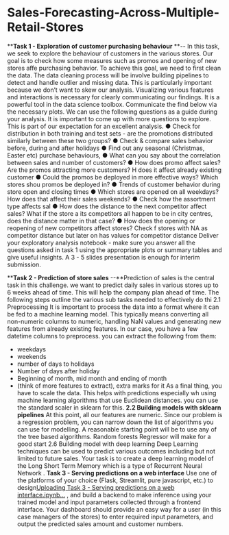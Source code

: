 # Sales-Forecasting-Across-Multiple-Retail-Stores
****Task 1 - Exploration of customer purchasing behaviour** **-- In this task, we seek to explore the behaviour of customers in the various stores. Our
goal is to check how some measures such as promos and opening of new stores affe
purchasing behavior.
To achieve this goal, we need to first clean the data. The data cleaning process will be
involve building pipelines to detect and handle outlier and missing data. This is
particularly important because we don’t want to skew our analysis.
Visualizing various features and interactions is necessary for clearly communicating our
findings. It is a powerful tool in the data science toolbox. Communicate the find
below via the necessary plots.
We can use the following questions as a guide during your analysis. It is important to
come up with more questions to explore. This is part of our expectation for an excellent
analysis.
● Check for distribution in both training and test sets - are the promotions
distributed similarly between these two groups?
● Check & compare sales behavior before, during and after holidays
● Find out any seasonal (Christmas, Easter etc) purchase behaviours,
● What can you say about the correlation between sales and number of
customers?
● How does promo affect sales? Are the promos attracting more customers? H
does it affect already existing customer
● Could the promos be deployed in more effective ways? Which stores shou
promos be deployed in?
● Trends of customer behavior during store open and closing times
● Which stores are opened on all weekdays? How does that affect their sales 
weekends?
● Check how the assortment type affects sal
● How does the distance to the next competitor affect sales? What if the store a
its competitors all happen to be in city centres, does the distance matter in that
case?
● How does the opening or reopening of new competitors affect stores? Check f
stores with NA as competitor distance but later on has values for competitor
distance
Deliver your exploratory analysis notebook - make sure you answer all the questions
asked in task 1 using the appropriate plots or summary tables and give useful insights. A
3 - 5 slides presentation is enough for interim submission.

****Task 2 - Prediction of store sales** --**Prediction of sales is the central task in this challenge. we want to predict daily sales in
various stores up to 6 weeks ahead of time. This will help the company plan ahead of
time.
The following steps outline the various sub tasks needed to effectively do thi
2.1 Preprocessing
It is important to process the data into a format where it can be fed to a machine learning
model. This typically means converting all non-numeric columns to numeric, handling
NaN values and generating new features from already existing features.
In our case, you have a few datetime columns to preprocess. you can extract the
following from them:
- weekdays
- weekends
- number of days to holidays
- Number of days after holiday
- Beginning of month, mid month and ending of month
- (think of more features to extract), extra marks for it
As a final thing, you have to scale the data. This helps with predictions especially wh
using machine learning algorithms that use Euclidean distances. you can use the
standard scaler in sklearn for this.
**2.2 Building models with sklearn pipelines**
At this point, all our features are numeric. Since our problem is a regression problem, you
can narrow down the list of algorithms you can use for modelling.
A reasonable starting point will be to use any of the tree based algorithms. Random
forests Regressor will make for a good start
2.6 Building model with deep learning
Deep Learning techniques can be used to predict various outcomes including but not
limited to future sales. Your task is to create a deep learning model of the Long Short
Term Memory which is a type of Recurrent Neural Network .
**Task 3 - Serving predictions on a web interface**
Use one of the platforms of your choice (Flask, Streamlit, pure javascript, etc.) to design[Uploading Task 3 - Serving predictions on a web interface.ipynb…]()
,
and build a backend to make inference using your trained model and input parameters
collected through a frontend interface.
Your dashboard should provide an easy way for a user (in this case managers of the
stores) to enter required input parameters, and output the predicted sales amount and
customer numbers.

